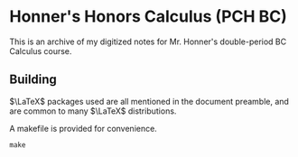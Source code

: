 # Honner's Honors Calculus (PCH BC)

This is an archive of my digitized notes for Mr. Honner's double-period BC Calculus course.

## Building
$\LaTeX$ packages used are all mentioned in the document preamble, and are common to many $\LaTeX$ distributions.

A makefile is provided for convenience.
```
make
```
